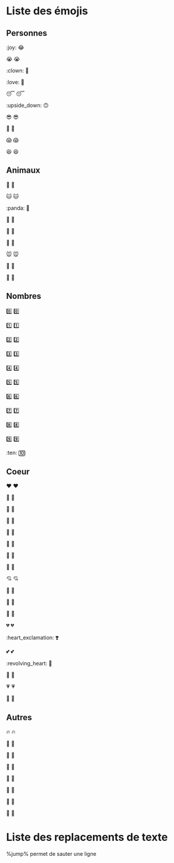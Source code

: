 # Liste des émojis

## Personnes

\:joy: 😂

:sob: 😭

:clown: 🤡

:love: 🥰

:sleeping: 😴

:upside_down: 🙃

:sunglasses: 😎

:thinking: 🤔

:scream: 😱

:laughing: 😆


## Animaux

:dog: 🐶

:cat: 🐱

:panda: 🐼

:pig: 🐷

:wolf: 🐺

:chicken: 🐔

:mouse: 🐭

:lion: 🦁

:penguin: 🐧


## Nombres

:zero: 0️⃣

:one: 1️⃣

:two: ️2️⃣

:three: 3️⃣

:four: 4️⃣

:five: 5️⃣

:six: 6️⃣

:seven: 7️⃣

:eight: 8️⃣

:nine: 9️⃣

:ten: 🔟


## Coeur

:heart: ❤️

:orange_heart: 🧡

:heart_decoration: 💟

:yellow_heart: 💛

:green_heart: 💚

:gift_heart: 💝

:blue_heart: 💙

:purple_heart: 💜

:cupid: 💘

:black_heart: 🖤

:brown_heart: 🤎

:white_heart: 🤍

:broken_heart: 💔

:heart_exclamation: ❣️

:two_hearts: 💕

:revolving_heart: 💞

:heartbeat: 💓

:heartpulse: 💗

:sparkling_heart: 💖


## Autres

:fire: 🔥

:tada: 🎉

:rainbow: 🌈

:santa: 🎅

:eyes: 👀

:100: 💯

:middle_finger: 🖕

:gift: 🎁



# Liste des replacements de texte

%jump% permet de sauter une ligne
